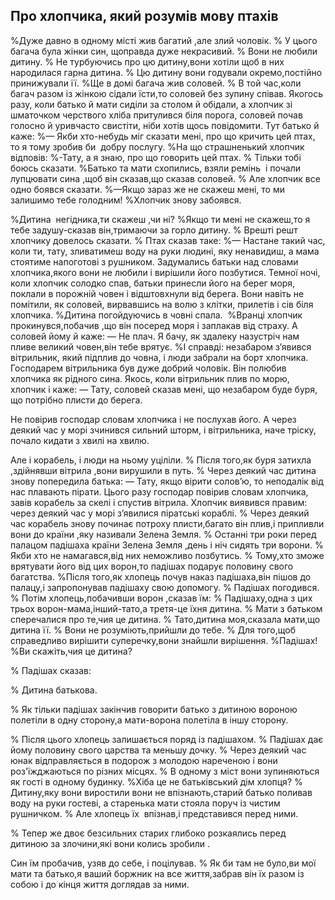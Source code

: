 ## Про хлопчика, який розумів мову птахів

%Дуже давно в одному місті жив багатий ,але злий чоловік.
% У цього багача була жінки син, щоправда дуже некрасивий.
% Вони не любили дитину.
% Не турбуючись про цю дитину,вони хотіли щоб в них народилася гарна дитина.
% Цю дитину вони годували окремо,постійно принижували її.
%Ще в домі багача жив соловей.
% В той час,коли багач разом із жінкою сідали їсти,то соловей без зупину співав.
Якогось разу, коли батько й мати сиділи за столом й обідали, а хлопчик зі шматочком черствого хліба притулився біля порога, соловей почав голосно й уривчасто свистіти, ніби хотів щось повідомити.
Тут батько й каже:
%— Якби хто-небудь міг сказати мені, про що кричить цей птах, то я тому зробив би  добру послугу.
%На що страшненький хлопчик відповів:
%-Тату, а я знаю, про що говорить цей птах.
% Тільки тобі боюсь сказати.
%Батько та мати схопились, взяли ремінь  і почали лупцювати сина ,щоб він сказав,що сказав соловей.
% Але хлопчик все одно боявся сказати.
%—Якщо зараз же не скажеш мені, то ми залишимо тебе голодним!
%Хлопчик знову забоявся.

%Дитина  негідника,ти скажеш ,чи ні?
%Якщо ти мені не скажеш,то я тебе задушу-сказав він,тримаючи за горло дитину.
% Врешті решт хлопчику довелось сказати.
% Птах сказав таке:
%— Настане такий час, коли ти, тату, зливатимеш воду на руки людині, яку ненавидиш, а мама стоятиме напоготові з рушником.
Задумались батьки над словами хлопчика,якого вони не любили і вирішили його позбутися.
Темної ночі, коли хлопчик солодко спав, батьки принесли його на берег моря, поклали в порожній човен і відштовхнули від берега.
Вони навіть не помітили, як соловей, вирвавшись на волю з клітки, прилетів і сів біля хлопчика.
%Дитина погойдуючись в човні спала.
 %Вранці хлопчик прокинувся,побачив ,що він посеред моря і заплакав від страху.
А соловей йому й каже:
— Не плач.
Я бачу, як здалеку назустріч нам пливе великий човен,він тебе врятує.
%І справді: незабаром з’явився вітрильник, який підплив до човна, і люди забрали на борт хлопчика.
Господарем вітрильника був дуже добрий чоловік.
Він полюбив хлопчика як рідного сина.
Якось, коли вітрильник плив по морю, хлопчик і каже:
— Тату, соловей сказав мені, що незабаром буде буря, що потрібно плисти до берега.

Не повірив господар словам хлопчика і не послухав його.
А через деякий час у морі зчинився сильний шторм, і вітрильника, наче тріску, почало кидати з хвилі на хвилю.

Але і корабель, і люди на ньому уціліли.
% Після того,як буря затихла ,здійнявши вітрила ,вони вирушили в путь.
% Через деякий час дитина знову попередила батька:
— Тату, якщо вірити солов’ю, то неподалік від нас плавають пірати.
Цього разу господар повірив словам хлопчика, завів корабель за скелі і спустив вітрила.
Хлопчик виявився правим: через деякий час у морі з’явилися піратські кораблі.
% Через деякий час корабель знову починає потроху плисти,багато він плив,і припливли вони до країни ,яку називали Зелена Земля.
% Останні три роки перед палацом падішаха країни Зелена Земля ,день і ніч сидять три ворони.
% Якби хто не намагався,від них неможливо позбутись.
% Тому,хто зможе врятувати його від цих ворон,то падішах подарує половину свого багатства.
%Після того,як хлопець почув наказ падішаха,він пішов до палацу,і запропонував падішаху свою допомогу.
% Падішах погодився.
% Потім хлопець,побачивши ворон ,сказав їм:
% Падішаху,одна з цих трьох ворон-мама,інший-тато,а третя-це їхня дитина.
% Мати з батьком сперечалися про те,чия це дитина.
% Тато,дитина моя,сказала мати,що дитина її.
% Вони не розуміють,прийшли до тебе.
% Для того,щоб справедливо вирішити суперечку,вони знайшли вирішення.
%Падішах!
%Ви скажіть,чия це дитина?

% Падішах сказав:

% Дитина батькова.

% Як тільки падішах закінчив говорити батько з дитиною вороною полетіли в одну сторону,а мати-ворона полетіла в іншу сторону.

% Після цього хлопець залишається поряд із падішахом.
% Падішах дає йому половину свого царства та меньшу дочку.
% Через деякий час юнак відправляється в подорож з молодою нареченою і вони роз'їжджаються по різних місцях.
% В одному з міст вони зупиняються як гості в одному будинку.
%Хіба це не батьківський дім хлопця?
% Дитину,яку вони виростили вони не впізнають,старий батько поливав воду на руки гостеві, а старенька мати стояла поруч із чистим рушничком.
% Але хлопець їх  впізнав,і представився перед ними.

% Тепер же двоє безсильних старих глибоко розкаялись перед дитиною за злочини,які вони колись зробили .

Син їм пробачив, узяв до себе, і поцілував.
% Як би там не було,ви мої мати та батько,я ваший боржник на все життя,забрав він їх разом із собою і до кінця життя доглядав за ними.